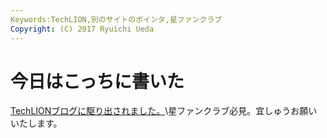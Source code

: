 ```yaml
---
Keywords:TechLION,別のサイトのポインタ,星ファンクラブ
Copyright: (C) 2017 Ryuichi Ueda
---
```

# 今日はこっちに書いた
<a href="http://techlion.jp/archives/8952">TechLIONブログに駆り出されました。</a>\\星ファンクラブ必見。宜しゅうお願いいたします。
